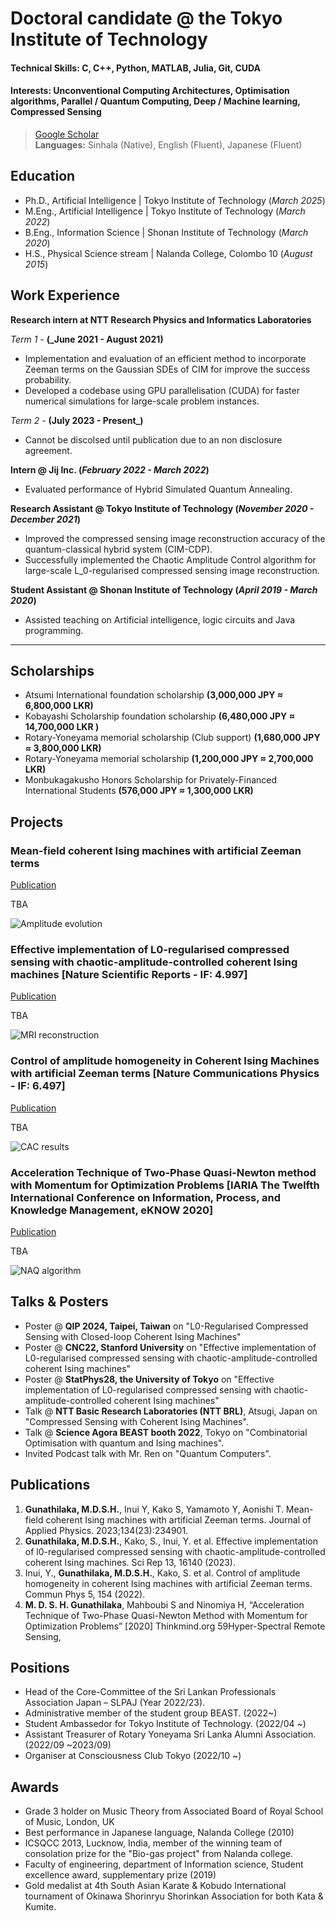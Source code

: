 # Doctoral candidate @ the Tokyo Institute of Technology

#### Technical Skills: C, C++, Python, MATLAB, Julia, Git, CUDA
#### Interests: Unconventional Computing Architectures, Optimisation algorithms, Parallel / Quantum Computing, Deep / Machine learning, Compressed Sensing
> [Google Scholar](https://scholar.google.com/citations?user=AoeGGVQAAAAJ&hl=en) <br>
> **Languages:** Sinhala (Native), English (Fluent), Japanese (Fluent)

## Education
- Ph.D., Artificial Intelligence | Tokyo Institute of Technology (_March 2025_)								       		
- M.Eng., Artificial Intelligence | Tokyo Institute of Technology (_March 2022_)	 			        		
- B.Eng., Information Science | Shonan Institute of Technology (_March 2020_)
- H.S., Physical Science stream | Nalanda College, Colombo 10 (_August 2015_)

## Work Experience
**Research intern at NTT Research Physics and Informatics Laboratories**

*Term 1* - **(_June 2021 - August 2021)**
- Implementation and evaluation of an efficient method to incorporate Zeeman terms on the Gaussian SDEs of CIM for improve the success probability.
- Developed a codebase using GPU parallelisation (CUDA) for faster numerical simulations for large-scale problem instances.  
  
*Term 2* - **(July 2023 - Present_)**
- Cannot be discolsed until publication due to an non disclosure agreement.

**Intern @ Jij Inc. (_February 2022 - March 2022_)**
- Evaluated performance of Hybrid Simulated Quantum Annealing.

**Research Assistant @ Tokyo Institute of Technology (_November 2020 - December 2021_)**
- Improved the compressed sensing image reconstruction accuracy of the quantum-classical hybrid system (CIM-CDP).
- Successfully implemented the Chaotic Amplitude Control algorithm for large-scale L_0-regularised compressed sensing image reconstruction.

**Student Assistant @ Shonan Institute of Technology (_April 2019 - March 2020_)**
- Assisted teaching on Artificial intelligence, logic circuits and Java programming.

****
## Scholarships

- Atsumi International foundation scholarship **(3,000,000 JPY ≈ 6,800,000 LKR)**
- Kobayashi Scholarship foundation scholarship **(6,480,000 JPY ≈ 14,700,000 LKR )**
- Rotary-Yoneyama memorial scholarship (Club support) **(1,680,000 JPY ≈ 3,800,000 LKR)**
- Rotary-Yoneyama memorial scholarship **(1,200,000 JPY ≈ 2,700,000 LKR)**
- Monbukagakusho Honors Scholarship for Privately-Financed International Students **(576,000 JPY ≈ 1,300,000 LKR)**


## Projects
### Mean-field coherent Ising machines with artificial Zeeman terms
[Publication](https://doi.org/10.1063/5.0176248)

TBA

![Amplitude evolution](/assets/img/mfz_Figure_1.png)

### Effective implementation of L0-regularised compressed sensing with chaotic-amplitude-controlled coherent Ising machines [Nature Scientific Reports - IF: 4.997]
[Publication](https://doi.org/10.1038/s41598-023-43364-8)

TBA

![MRI reconstruction](/assets/img/gacs_Figure_6.png)

### Control of amplitude homogeneity in Coherent Ising Machines with artificial Zeeman terms [Nature Communications Physics - IF: 6.497]
[Publication](https://doi.org/10.1038/s42005-022-00927-x)

TBA


![CAC results](/assets/img/gac.webp)

### Acceleration Technique of Two-Phase Quasi-Newton method with Momentum for Optimization Problems [IARIA The Twelfth International Conference on Information, Process, and Knowledge Management, eKNOW 2020]
[Publication](http://www.thinkmind.org/index.php?view=article&articleid=eknow_2020_2_60_60037)

TBA

![NAQ algorithm](/assets/img/naq.png)

## Talks & Posters
- Poster @ **QIP 2024, Taipei, Taiwan** on "L0-Regularised Compressed Sensing with Closed-loop Coherent Ising Machines"
- Poster @ **CNC22, Stanford University** on "Effective implementation of L0-regularised compressed sensing with chaotic-amplitude-controlled coherent Ising machines"
- Poster @ **StatPhys28, the University of Tokyo** on "Effective implementation of L0-regularised compressed sensing with chaotic-amplitude-controlled coherent Ising machines"
- Talk @ **NTT Basic Research Laboratories (NTT BRL)**, Atsugi, Japan on "Compressed Sensing with Coherent Ising Machines".
- Talk @ **Science Agora BEAST booth 2022**, Tokyo on "Combinatorial Optimisation with quantum and Ising machines".
- Invited Podcast talk with Mr. Ren on "Quantum Computers".

## Publications
1. **Gunathilaka, M.D.S.H.**, Inui Y, Kako S, Yamamoto Y, Aonishi T. Mean-field coherent Ising machines with artificial Zeeman terms. Journal of Applied Physics. 2023;134(23):234901.
2. **Gunathilaka, M.D.S.H.**, Kako, S., Inui, Y. et al. Effective implementation of l0-regularised compressed sensing with chaotic-amplitude-controlled coherent Ising machines. Sci Rep 13, 16140 (2023).
3. Inui, Y., **Gunathilaka, M.D.S.H.**, Kako, S. et al. Control of amplitude homogeneity in coherent Ising machines with artificial Zeeman terms. Commun Phys 5, 154 (2022).
4. **M. D. S. H. Gunathilaka**, Mahboubi S and Ninomiya H, “Acceleration Technique of Two-Phase Quasi-Newton Method with Momentum for Optimization Problems” [2020] Thinkmind.org 59Hyper-Spectral Remote Sensing, 

## Positions 
- Head of the Core-Committee of the Sri Lankan Professionals Association Japan – SLPAJ (Year 2022/23).
- Administrative member of the student group BEAST. (2022~)
- Student Ambassedor for Tokyo Institute of Technology. (2022/04 ~)
- Assistant Treasurer of Rotary Yoneyama Sri Lanka Alumni Association. (2022/09 ~2023/09)
- Organiser at Consciousness Club Tokyo (2022/10 ~)

## Awards
- Grade 3 holder on Music Theory from Associated Board of Royal School of Music, London, UK
- Best performance in Japanese language, Nalanda College (2010)
- ICSQCC 2013, Lucknow, India, member of the winning team of consolation prize for the "Bio-gas project" from Nalanda college. 
- Faculty of engineering, department of Information science, Student excellence award, supplementary prize (2019)
- Gold medalist at 4th South Asian Karate & Kobudo International tournament of Okinawa Shorinryu Shorinkan Association for both Kata & Kumite.
